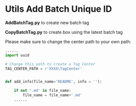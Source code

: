 # Utils Add Batch Unique ID

**AddBatchTag.py** to create new batch tag

**CopyBatchTag.py** to create box using the latest batch tag

Please make sure to change the center path to your own path:



```python
......
import uuid

# Change this path to create a Tag Center
TAG_CENTER_PATH = r'XXXX\TagCenter'


def add_info(file_name='README', info = ''):

    if not '.md' in file_name:
        file_name = file_name+'.md'
	......
```

